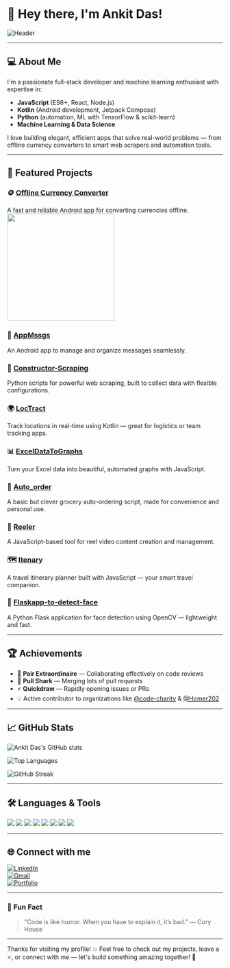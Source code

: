 # 👋 Hey there, I'm Ankit Das!

![Header](https://media.giphy.com/media/l0MYt5jPR6QX5pnqM/giphy.gif)

---

## 💻 About Me

I'm a passionate full-stack developer and machine learning enthusiast with expertise in:

- **JavaScript** (ES6+, React, Node.js)
- **Kotlin** (Android development, Jetpack Compose)
- **Python** (automation, ML with TensorFlow & scikit-learn)
- **Machine Learning & Data Science**

I love building elegant, efficient apps that solve real-world problems — from offline currency converters to smart web scrapers and automation tools.

---

## 🚀 Featured Projects

### 🪙 [Offline Currency Converter](https://github.com/wongchoice/OfflineCurrencyConverter)
A fast and reliable Android app for converting currencies offline.  
<img src="https://media.giphy.com/media/3o7aD2saalBwwftBIY/giphy.gif" width="250"/>

### 💬 [AppMssgs](https://github.com/wongchoice/AppMssgs)
An Android app to manage and organize messages seamlessly.

### 📄 [Constructor-Scraping](https://github.com/wongchoice/Constructor-Scraping)
Python scripts for powerful web scraping, built to collect data with flexible configurations.

### 🌍 [LocTract](https://github.com/wongchoice/LocTract)
Track locations in real-time using Kotlin — great for logistics or team tracking apps.

### 📊 [ExcelDataToGraphs](https://github.com/wongchoice/ExcelDataToGraphs)
Turn your Excel data into beautiful, automated graphs with JavaScript.

### 🛒 [Auto_order](https://github.com/wongchoice/Auto_order)
A basic but clever grocery auto-ordering script, made for convenience and personal use.

### 🎥 [Reeler](https://github.com/wongchoice/Reeler)
A JavaScript-based tool for reel video content creation and management.

### 🗺️ [Itenary](https://github.com/wongchoice/Itenary)
A travel itinerary planner built with JavaScript — your smart travel companion.

### 🔬 [Flaskapp-to-detect-face](https://github.com/wongchoice/Flaskapp-to-detect-face)
A Python Flask application for face detection using OpenCV — lightweight and fast.

---

## 🏆 Achievements

- 🥇 **Pair Extraordinaire** — Collaborating effectively on code reviews
- 🦈 **Pull Shark** — Merging lots of pull requests
- ⚡ **Quickdraw** — Rapidly opening issues or PRs
- 💡 Active contributor to organizations like [@code-charity](https://github.com/code-charity) & [@Homer202](https://github.com/Homer202)

---

## 📈 GitHub Stats

![Ankit Das's GitHub stats](https://github-readme-stats.vercel.app/api?username=wongchoice&show_icons=true&theme=radical&count_private=true)

![Top Languages](https://github-readme-stats.vercel.app/api/top-langs/?username=wongchoice&layout=compact&theme=radical)

![GitHub Streak](https://streak-stats.demolab.com/?user=wongchoice&theme=radical)

---

## 🛠️ Languages & Tools

<img src="https://img.shields.io/badge/JavaScript-F7DF1E?style=for-the-badge&logo=javascript&logoColor=black"/> 
<img src="https://img.shields.io/badge/Kotlin-7F52FF?style=for-the-badge&logo=kotlin&logoColor=white"/> 
<img src="https://img.shields.io/badge/Python-3776AB?style=for-the-badge&logo=python&logoColor=white"/>
<img src="https://img.shields.io/badge/Machine_Learning-FF6F61?style=for-the-badge&logo=TensorFlow&logoColor=white"/>
<img src="https://img.shields.io/badge/React-61DAFB?style=for-the-badge&logo=react&logoColor=black"/>
<img src="https://img.shields.io/badge/Node.js-339933?style=for-the-badge&logo=nodedotjs&logoColor=white"/>
<img src="https://img.shields.io/badge/Flask-000000?style=for-the-badge&logo=flask&logoColor=white"/>
<img src="https://img.shields.io/badge/OpenCV-5C3EE8?style=for-the-badge&logo=opencv&logoColor=white"/>

---

## 🌐 Connect with me

[![LinkedIn](https://img.shields.io/badge/LinkedIn-blue?style=flat&logo=linkedin&logoColor=white)](https://www.linkedin.com/in/wongchoice/)  
[![Gmail](https://img.shields.io/badge/Gmail-red?style=flat&logo=gmail&logoColor=white)](mailto:wongchoice@example.com)  
[![Portfolio](https://img.shields.io/badge/Portfolio-lightgrey?style=flat&logo=github&logoColor=black)](https://wongchoice.github.io)

---

### 🎯 Fun Fact

> "Code is like humor. When you have to explain it, it’s bad." — Cory House

---

Thanks for visiting my profile! 💥 Feel free to check out my projects, leave a ⭐, or connect with me — let's build something amazing together! 🚀
